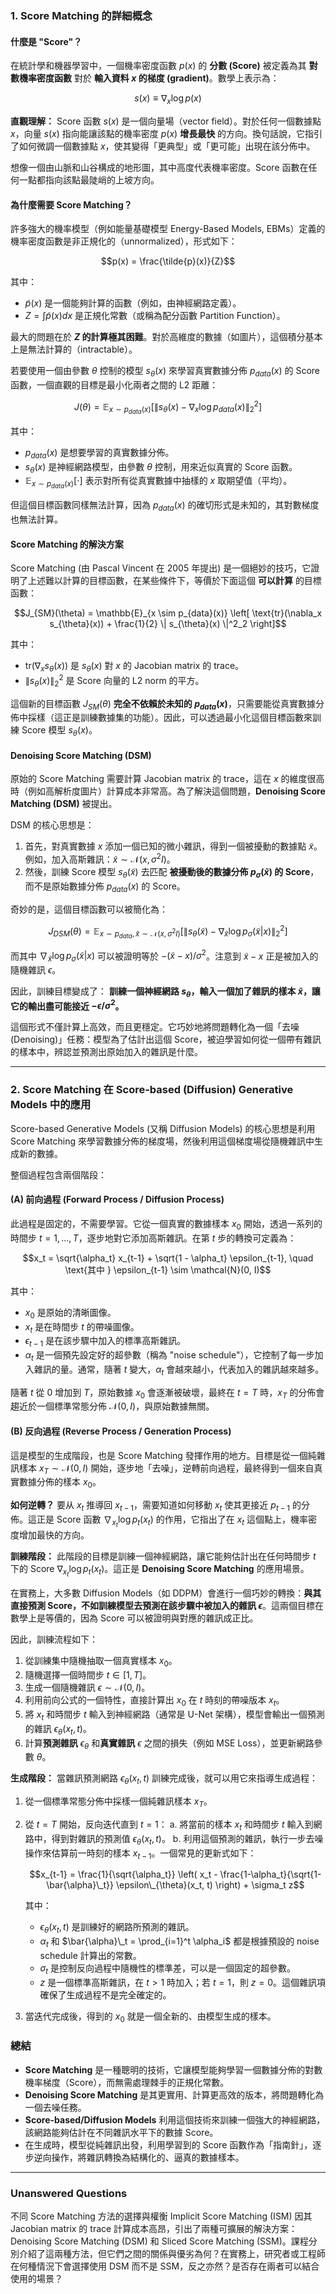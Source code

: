 ### 1. Score Matching 的詳細概念

#### 什麼是 "Score"？

在統計學和機器學習中，一個機率密度函數 $p(x)$ 的 **分數 (Score)** 被定義為其 **對數機率密度函數** 對於 **輸入資料 $x$ 的梯度 (gradient)**。數學上表示為：

$$s(x) \equiv \nabla_x \log p(x)$$


**直觀理解：**
Score 函數 $s(x)$ 是一個向量場（vector field）。對於任何一個數據點 $x$，向量 $s(x)$ 指向能讓該點的機率密度 $p(x)$ **增長最快** 的方向。換句話說，它指引了如何微調一個數據點 $x$，使其變得「更典型」或「更可能」出現在該分佈中。

想像一個由山脈和山谷構成的地形圖，其中高度代表機率密度。Score 函數在任何一點都指向該點最陡峭的上坡方向。

#### 為什麼需要 Score Matching？

許多強大的機率模型（例如能量基礎模型 Energy-Based Models, EBMs）定義的機率密度函數是非正規化的（unnormalized），形式如下：

$$p(x) = \frac{\tilde{p}(x)}{Z}$$

其中：
- $\tilde{p}(x)$ 是一個能夠計算的函數（例如，由神經網路定義）。
- $Z = \int \tilde{p}(x) dx$ 是正規化常數（或稱為配分函數 Partition Function）。

最大的問題在於 **$Z$ 的計算極其困難**。對於高維度的數據（如圖片），這個積分基本上是無法計算的（intractable）。

若要使用一個由參數 $\theta$ 控制的模型 $s_{\theta}(x)$ 來學習真實數據分佈 $p_{data}(x)$ 的 Score 函數，一個直觀的目標是最小化兩者之間的 L2 距離：

$$J(\theta) = \mathbb{E}_{x \sim p_{data}(x)} \left[ \| s_{\theta}(x) - \nabla_x \log p_{data}(x) \|^2_2 \right]$$

其中：
* $p_{data}(x)$ 是想要學習的真實數據分佈。
* $s_{\theta}(x)$ 是神經網路模型，由參數 $\theta$ 控制，用來近似真實的 Score 函數。
* $\mathbb{E}_{x \sim p_{data}(x)}[\cdot]$ 表示對所有從真實數據中抽樣的 $x$ 取期望值（平均）。

但這個目標函數同樣無法計算，因為 $p_{data}(x)$ 的確切形式是未知的，其對數梯度也無法計算。

#### Score Matching 的解決方案

Score Matching (由 Pascal Vincent 在 2005 年提出) 是一個絕妙的技巧，它證明了上述難以計算的目標函數，在某些條件下，等價於下面這個 **可以計算** 的目標函數：

$$J_{SM}(\theta) = \mathbb{E}_{x \sim p_{data}(x)} \left[ \text{tr}(\nabla_x s_{\theta}(x)) + \frac{1}{2} \| s_{\theta}(x) \|^2_2 \right]$$

其中：
- $\text{tr}(\nabla_x s_{\theta}(x))$ 是 $s_{\theta}(x)$ 對 $x$ 的 Jacobian matrix 的 trace。
- $\| s_{\theta}(x) \|^2_2$ 是 Score 向量的 L2 norm 的平方。

這個新的目標函數 $J_{SM}(\theta)$ **完全不依賴於未知的 $p_{data}(x)$**，只需要能從真實數據分佈中採樣（這正是訓練數據集的功能）。因此，可以透過最小化這個目標函數來訓練 Score 模型 $s_{\theta}(x)$。

#### Denoising Score Matching (DSM)

原始的 Score Matching 需要計算 Jacobian matrix 的 trace，這在 $x$ 的維度很高時（例如高解析度圖片）計算成本非常高。為了解決這個問題，**Denoising Score Matching (DSM)** 被提出。

DSM 的核心思想是：
1.  首先，對真實數據 $x$ 添加一個已知的微小雜訊，得到一個被擾動的數據點 $\tilde{x}$。例如，加入高斯雜訊：$\tilde{x} \sim \mathcal{N}(x, \sigma^2 I)$。
2.  然後，訓練 Score 模型 $s_{\theta}(\tilde{x})$ 去匹配 **被擾動後的數據分佈 $p_{\sigma}(\tilde{x})$ 的 Score**，而不是原始數據分佈 $p_{data}(x)$ 的 Score。

奇妙的是，這個目標函數可以被簡化為：

$$J_{DSM}(\theta) = \mathbb{E}_{x \sim p_{data}, \tilde{x} \sim \mathcal{N}(x, \sigma^2 I)} \left[ \| s_{\theta}(\tilde{x}) - \nabla_{\tilde{x}} \log p_{\sigma}(\tilde{x}|x) \|^2_2 \right]$$

而其中 $\nabla_{\tilde{x}} \log p_{\sigma}(\tilde{x}|x)$ 可以被證明等於 $-(\tilde{x} - x) / \sigma^2$。注意到 $\tilde{x} - x$ 正是被加入的隨機雜訊 $\epsilon$。

因此，訓練目標變成了：
**訓練一個神經網路 $s_{\theta}$，輸入一個加了雜訊的樣本 $\tilde{x}$，讓它的輸出盡可能接近 $-\epsilon / \sigma^2$。**

這個形式不僅計算上高效，而且更穩定。它巧妙地將問題轉化為一個「去噪 (Denoising)」任務：模型為了估計出這個 Score，被迫學習如何從一個帶有雜訊的樣本中，辨認並預測出原始加入的雜訊是什麼。

---

### 2. Score Matching 在 Score-based (Diffusion) Generative Models 中的應用

Score-based Generative Models (又稱 Diffusion Models) 的核心思想是利用 Score Matching 來學習數據分佈的梯度場，然後利用這個梯度場從隨機雜訊中生成新的數據。

整個過程包含兩個階段：

#### (A) 前向過程 (Forward Process / Diffusion Process)

此過程是固定的，不需要學習。它從一個真實的數據樣本 $x_0$ 開始，透過一系列的時間步 $t=1, ..., T$，逐步地對它添加高斯雜訊。在第 $t$ 步的轉換可定義為：

$$x_t = \sqrt{\alpha_t} x_{t-1} + \sqrt{1 - \alpha_t} \epsilon_{t-1}, \quad \text{其中 } \epsilon_{t-1} \sim \mathcal{N}(0, I)$$

其中：
* $x_0$ 是原始的清晰圖像。
* $x_t$ 是在時間步 $t$ 的帶噪圖像。
* $\epsilon_{t-1}$ 是在該步驟中加入的標準高斯雜訊。
* $\alpha_t$ 是一個預先設定好的超參數（稱為 "noise schedule"），它控制了每一步加入雜訊的量。通常，隨著 $t$ 變大，$\alpha_t$ 會越來越小，代表加入的雜訊越來越多。

隨著 $t$ 從 0 增加到 $T$，原始數據 $x_0$ 會逐漸被破壞，最終在 $t=T$ 時，$x_T$ 的分佈會趨近於一個標準常態分佈 $\mathcal{N}(0, I)$，與原始數據無關。

#### (B) 反向過程 (Reverse Process / Generation Process)

這是模型的生成階段，也是 Score Matching 發揮作用的地方。目標是從一個純雜訊樣本 $x_T \sim \mathcal{N}(0, I)$ 開始，逐步地「去噪」，逆轉前向過程，最終得到一個來自真實數據分佈的樣本 $x_0$。

**如何逆轉？**
要从 $x_t$ 推導回 $x_{t-1}$，需要知道如何移動 $x_t$ 使其更接近 $p_{t-1}$ 的分佈。這正是 Score 函數 $\nabla_{x_t} \log p_t(x_t)$ 的作用，它指出了在 $x_t$ 這個點上，機率密度增加最快的方向。

**訓練階段：**
此階段的目標是訓練一個神經網路，讓它能夠估計出在任何時間步 $t$ 下的 Score $\nabla_{x_t} \log p_t(x_t)$。這正是 **Denoising Score Matching** 的應用場景。

在實務上，大多數 Diffusion Models（如 DDPM）會進行一個巧妙的轉換：**與其直接預測 Score，不如訓練模型去預測在該步驟中被加入的雜訊 $\epsilon$**。這兩個目標在數學上是等價的，因為 Score 可以被證明與對應的雜訊成正比。

因此，訓練流程如下：
1.  從訓練集中隨機抽取一個真實樣本 $x_0$。
2.  隨機選擇一個時間步 $t \in [1, T]$。
3.  生成一個隨機雜訊 $\epsilon \sim \mathcal{N}(0, I)$。
4.  利用前向公式的一個特性，直接計算出 $x_0$ 在 $t$ 時刻的帶噪版本 $x_t$。
5.  將 $x_t$ 和時間步 $t$ 輸入到神經網路（通常是 U-Net 架構），模型會輸出一個預測的雜訊 $\epsilon_{\theta}(x_t, t)$。
6.  計算**預測雜訊** $\epsilon_{\theta}$ 和**真實雜訊** $\epsilon$ 之間的損失（例如 MSE Loss），並更新網路參數 $\theta$。

**生成階段：**
當雜訊預測網路 $\epsilon_{\theta}(x_t, t)$ 訓練完成後，就可以用它來指導生成過程：
1.  從一個標準常態分佈中採樣一個純雜訊樣本 $x_T$。
2.  從 $t=T$ 開始，反向迭代直到 $t=1$：
    a. 將當前的樣本 $x_t$ 和時間步 $t$ 輸入到網路中，得到對雜訊的預測值 $\epsilon_{\theta}(x_t, t)$。
    b. 利用這個預測的雜訊，執行一步去噪操作來估算前一時刻的樣本 $x_{t-1}$。一個常見的更新式如下：
    
    $$x_{t-1} = \frac{1}{\sqrt{\alpha_t}} \left( x_t - \frac{1-\alpha_t}{\sqrt{1-\bar{\alpha}\_t}} \epsilon\_{\theta}(x_t, t) \right) + \sigma_t z$$

    其中：
    * $\epsilon_{\theta}(x_t, t)$ 是訓練好的網路所預測的雜訊。
    * $\alpha_t$ 和 $\bar{\alpha}\_t = \prod_{i=1}^t \alpha_i$ 都是根據預設的 noise schedule 計算出的常數。
    * $\sigma_t$ 是控制反向過程中隨機性的標準差，可以是一個固定的超參數。
    * $z$ 是一個標準高斯雜訊，在 $t>1$ 時加入；若 $t=1$，則 $z=0$。這個雜訊項確保了生成過程不是完全確定的。

3.  當迭代完成後，得到的 $x_0$ 就是一個全新的、由模型生成的樣本。

### 總結

-   **Score Matching** 是一種聰明的技術，它讓模型能夠學習一個數據分佈的對數機率梯度（Score），而無需處理棘手的正規化常數。
-   **Denoising Score Matching** 是其更實用、計算更高效的版本，將問題轉化為一個去噪任務。
-   **Score-based/Diffusion Models** 利用這個技術來訓練一個強大的神經網路，該網路能夠估計在不同雜訊水平下的數據 Score。
-   在生成時，模型從純雜訊出發，利用學習到的 Score 函數作為「指南針」，逐步逆向操作，將雜訊轉換為結構化的、逼真的數據樣本。
---
### Unanswered Questions
不同 Score Matching 方法的選擇與權衡 Implicit Score Matching (ISM) 因其 Jacobian matrix 的 trace 計算成本高昂，引出了兩種可擴展的解決方案：Denoising Score Matching (DSM) 和 Sliced Score Matching (SSM)。課程分別介紹了這兩種方法，但它們之間的關係與優劣為何？在實務上，研究者或工程師在何種情況下會選擇使用 DSM 而不是 SSM，反之亦然？是否存在兩者可以結合使用的場景？